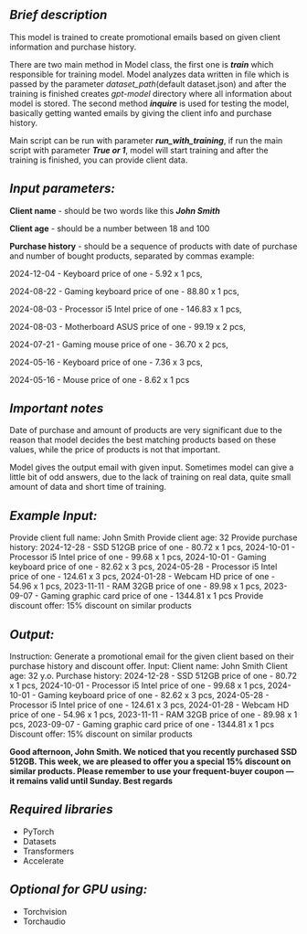 ___Brief description___
-
This model is trained to create promotional emails based on given client information and purchase history.

There are two main method in Model class, the first one is ___train___ which responsible for training model.
Model analyzes data written in file which is passed by the parameter _dataset_path_(default dataset.json) and after the training is finished creates _gpt-model_ directory
where all information about model is stored. The second method ___inquire___ is used for testing the model, basically getting wanted emails
by giving the client info and purchase history. 

Main script can be run with parameter ___run_with_training___, if run the main script with parameter ___True or 1___,
model will start training and after the training is finished, you can provide client data.

___Input parameters:___
- 
 __Client name__ - should be two words like this ___John Smith___

 __Client age__ - should be a number between 18 and 100

 __Purchase history__ - should be a sequence of products with date of purchase and number of bought products, separated by commas example:

2024-12-04 - Keyboard price of one - 5.92 x 1 pcs,

2024-08-22 - Gaming keyboard price of one - 88.80 x 1 pcs,

2024-08-03 - Processor i5 Intel price of one - 146.83 x 1 pcs,

2024-08-03 - Motherboard ASUS price of one - 99.19 x 2 pcs,

2024-07-21 - Gaming mouse price of one - 36.70 x 2 pcs,

2024-05-16 - Keyboard price of one - 7.36 x 3 pcs,

2024-05-16 - Mouse price of one - 8.62 x 1 pcs

_Important notes_
-
Date of purchase and amount of products are very significant due to the reason that model decides the best matching products based on these values, while the price of products is not that important.

Model gives the output email with given input. Sometimes model can give a little bit of odd answers, due to the lack of training on real data, quite small amount of data and short time of training.  

___Example Input:___
-
Provide client full name: John Smith
Provide client age: 32
Provide purchase history: 2024-12-28 - SSD 512GB price of one - 80.72 x 1 pcs, 2024-10-01 - Processor i5 Intel price of one - 99.68 x 1 pcs, 2024-10-01 - Gaming keyboard price of one - 82.62 x 3 pcs, 2024-05-28 - Processor i5 Intel price of one - 124.61 x 3 pcs, 2024-01-28 - Webcam HD price of one - 54.96 x 1 pcs, 2023-11-11 - RAM 32GB price of one - 89.98 x 1 pcs, 2023-09-07 - Gaming graphic card price of one - 1344.81 x 1 pcs
Provide discount offer: 15% discount on similar products

___Output:___
-
Instruction: Generate a promotional email for the given client based on their purchase history and discount offer.
Input: Client name: John Smith
Client age: 32 y.o.
Purchase history: 2024-12-28 - SSD 512GB price of one - 80.72 x 1 pcs, 2024-10-01 - Processor i5 Intel price of one - 99.68 x 1 pcs, 2024-10-01 - Gaming keyboard price of one - 82.62 x 3 pcs, 2024-05-28 - Processor i5 Intel price of one - 124.61 x 3 pcs, 2024-01-28 - Webcam HD price of one - 54.96 x 1 pcs, 2023-11-11 - RAM 32GB price of one - 89.98 x 1 pcs, 2023-09-07 - Gaming graphic card price of one - 1344.81 x 1 pcs
Discount offer: 15% discount on similar products

__Good afternoon, John Smith.
We noticed that you recently purchased SSD 512GB. This week, we are pleased to offer you a special 15% discount on similar products. Please remember to use your frequent-buyer coupon — it remains valid until Sunday.
Best regards__

___Required libraries___
-

- PyTorch
- Datasets
- Transformers
- Accelerate

___Optional for GPU using:___
-
- Torchvision
- Torchaudio
